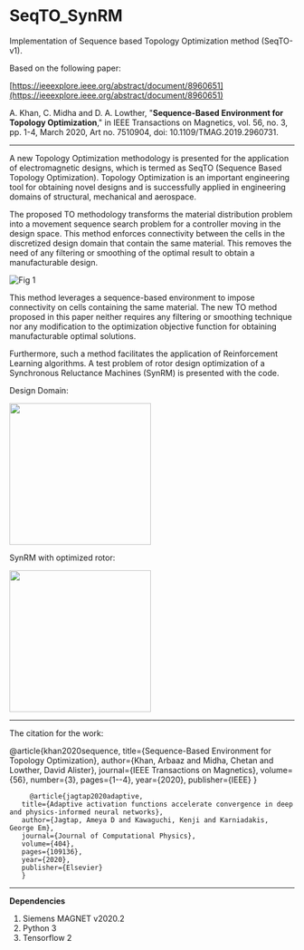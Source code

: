 # SeqTO_SynRM
Implementation of Sequence based Topology Optimization method (SeqTO-v1). 

Based on the following paper:

[https://ieeexplore.ieee.org/abstract/document/8960651](https://ieeexplore.ieee.org/abstract/document/8960651)

A. Khan, C. Midha and D. A. Lowther, "**Sequence-Based Environment for Topology Optimization**," in IEEE Transactions on Magnetics, vol. 56, no. 3, pp. 1-4, March 2020, Art no. 7510904, doi: 10.1109/TMAG.2019.2960731.

---
A new Topology Optimization methodology is presented for the application of electromagnetic designs, which is termed as SeqTO (Sequence Based Topology Optimization). Topology Optimization is an important engineering tool for obtaining novel designs and is successfully applied in engineering domains of structural, mechanical and aerospace.

The proposed TO methodology transforms the material distribution problem into a movement sequence search problem for a controller moving in the design space. This method enforces connectivity between the cells in the discretized design domain that contain the same material. This removes the need of any filtering or smoothing of the optimal result to obtain a manufacturable design. 

![Fig 1](https://user-images.githubusercontent.com/25873155/145520435-897fcd98-d4e5-40c8-a06c-5a19716eed8a.png)


This method leverages a sequence-based environment to impose connectivity on cells containing the same material. The new TO method proposed in this paper neither requires any filtering or smoothing technique nor any modification to the optimization objective function for obtaining manufacturable optimal solutions.

Furthermore, such a method facilitates the application of Reinforcement Learning algorithms. A test problem of rotor design optimization of a Synchronous Reluctance Machines (SynRM) is presented with the code.

Design Domain: 

<img src="https://user-images.githubusercontent.com/25873155/145520904-9d5bf37d-667c-44e8-a601-e8d959902d28.png" width="250" height="250">

SynRM with optimized rotor:

<img src="https://user-images.githubusercontent.com/25873155/145520842-ce61307d-4cc7-4293-991e-858369dc4ad3.png" width="250" height="250">

---
The citation for the work:

  @article{khan2020sequence,
    title={Sequence-Based Environment for Topology Optimization},
    author={Khan, Arbaaz and Midha, Chetan and Lowther, David Alister},
    journal={IEEE Transactions on Magnetics},
    volume={56},
    number={3},
    pages={1--4},
    year={2020},
    publisher={IEEE}
  }
  
  
         @article{jagtap2020adaptive,
       title={Adaptive activation functions accelerate convergence in deep and physics-informed neural networks},
       author={Jagtap, Ameya D and Kawaguchi, Kenji and Karniadakis, George Em},
       journal={Journal of Computational Physics},
       volume={404},
       pages={109136},
       year={2020},
       publisher={Elsevier}
       }
       
       

---

**Dependencies**
1. Siemens MAGNET v2020.2
2. Python 3
3. Tensorflow 2
